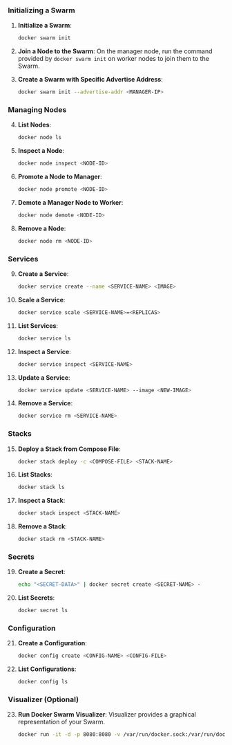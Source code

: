 
### Initializing a Swarm
1. **Initialize a Swarm**: 
   ```bash
   docker swarm init
   ```

2. **Join a Node to the Swarm**:
   On the manager node, run the command provided by `docker swarm init` on worker nodes to join them to the Swarm.

3. **Create a Swarm with Specific Advertise Address**:
   ```bash
   docker swarm init --advertise-addr <MANAGER-IP>
   ```

### Managing Nodes
4. **List Nodes**:
   ```bash
   docker node ls
   ```

5. **Inspect a Node**:
   ```bash
   docker node inspect <NODE-ID>
   ```

6. **Promote a Node to Manager**:
   ```bash
   docker node promote <NODE-ID>
   ```

7. **Demote a Manager Node to Worker**:
   ```bash
   docker node demote <NODE-ID>
   ```

8. **Remove a Node**:
   ```bash
   docker node rm <NODE-ID>
   ```

### Services
9. **Create a Service**:
   ```bash
   docker service create --name <SERVICE-NAME> <IMAGE>
   ```

10. **Scale a Service**:
    ```bash
    docker service scale <SERVICE-NAME>=<REPLICAS>
    ```

11. **List Services**:
    ```bash
    docker service ls
    ```

12. **Inspect a Service**:
    ```bash
    docker service inspect <SERVICE-NAME>
    ```

13. **Update a Service**:
    ```bash
    docker service update <SERVICE-NAME> --image <NEW-IMAGE>
    ```

14. **Remove a Service**:
    ```bash
    docker service rm <SERVICE-NAME>
    ```

### Stacks
15. **Deploy a Stack from Compose File**:
    ```bash
    docker stack deploy -c <COMPOSE-FILE> <STACK-NAME>
    ```

16. **List Stacks**:
    ```bash
    docker stack ls
    ```

17. **Inspect a Stack**:
    ```bash
    docker stack inspect <STACK-NAME>
    ```

18. **Remove a Stack**:
    ```bash
    docker stack rm <STACK-NAME>
    ```

### Secrets
19. **Create a Secret**:
    ```bash
    echo "<SECRET-DATA>" | docker secret create <SECRET-NAME> -
    ```

20. **List Secrets**:
    ```bash
    docker secret ls
    ```

### Configuration
21. **Create a Configuration**:
    ```bash
    docker config create <CONFIG-NAME> <CONFIG-FILE>
    ```

22. **List Configurations**:
    ```bash
    docker config ls
    ```

### Visualizer (Optional)
23. **Run Docker Swarm Visualizer**:
    Visualizer provides a graphical representation of your Swarm.
    ```bash
    docker run -it -d -p 8080:8080 -v /var/run/docker.sock:/var/run/docker.sock dockersamples/visualizer
    ```

